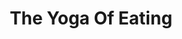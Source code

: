 ---
title: "The Yoga Of Eating"
description: 'Alih-alih jadi "just another diet book" Charles menggunakan proses makan sebagai ritual melatih kesadaran terhadap "**sekarang". ** Dia mengajarkan bahwa makan dan proses yang ada di sekitarnya, bisa membantu kamu untuk mengenali diri sendiri, jadi lebih aware atas pilihan dan cara mengkonsumsinya, dan di saat yang bersamaan lebih menikmati apa yang ada di atas piring.'
cover: "images/reading/the-yoga-of-eating.jpeg"
publishDate: 2022-08-15
authors: "Charles Eisenstein"
---